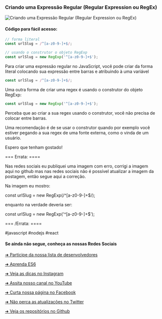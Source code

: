 ### Criando uma Expressão Regular (Regular Expression ou RegEx)


![Criando uma Expressão Regular (Regular Expression ou RegEx)](https://github.com/emersonbrogadev/social-media-snippets/blob/master/content/2019-08-15-creating-regex/2019-08-15-creating-regex.jpg)


#### Código para fácil acesso:

```js
// forma literal 
const urlSlug = /^[a-z0-9-]+$/;

// usando o construtor o objeto RegExp
const urlSlug = new RegExp('^[a-z0-9-]+$');

```

Para criar uma expressão regular no JavaScript, você pode criar da forma literal
colocando sua expressão entre barras e atribuindo à uma variável 


```js
const urlSlug = /^[a-z0-9-]+$/;
```

Uma outra forma de criar uma regex é usando o construtor do objeto RegExp:

```js
const urlSlug = new RegExp('^[a-z0-9-]+$');
```

Perceba que ao criar a sua regex usando o construtor, você não precisa de colocar entre barras.

Uma recomendação é de se usar o construtor quando por exemplo você estiver pegando a sua regex
de uma fonte externa, como o vinda de um usuário.

Espero que tenham gostado!

=== Errata: ====

Nas redes sociais eu publiquei uma imagem com erro, corrigi a imagem aqui no github mas nas redes sociais não é possível atualizar a imagem da postagem, então segue aqui a correção.

Na imagem eu mostro:

const urlSlug = new RegExp(/^[a-z0-9-]+$/);

enquanto na verdade deveria ser:

const urlSlug = new RegExp('^[a-z0-9-]+$');

=== /Errata: ====

\#javascript \#nodejs \#react


#### Se ainda não segue, conheça as nossas Redes Sociais

[➜ Participe da nossa lista de desenvolvedores](https://emersonbroga.com/e/participe/?utm_source=github&utm_medium=social-media-snippets&utm_campaign=2019-08-15)

[➜ Aprenda ES6](https://amzn.to/2J4XnLg)

[➜ Veja as dicas no Instagram](https://www.instagram.com/emersonbrogadev/)

[➜ Assita nosso canal no YouTube](https://www.youtube.com/c/emersonbroga/)

[➜ Curta nossa página no Facebook](https://www.facebook.com/emersonbrogadev/)

[➜ Não perca as atualizações no Twitter](https://www.twitter.com/emersonbrogadev/)

[➜ Veja os repositórios no Github](https://www.github.com/emersonbrogadev/)


